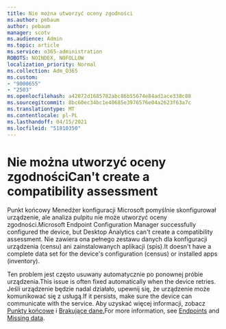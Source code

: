 ```yaml
---
title: Nie można utworzyć oceny zgodności
ms.author: pebaum
author: pebaum
manager: scotv
ms.audience: Admin
ms.topic: article
ms.service: o365-administration
ROBOTS: NOINDEX, NOFOLLOW
localization_priority: Normal
ms.collection: Adm_O365
ms.custom:
- "9000655"
- "2503"
ms.openlocfilehash: a42872d1685782abc86b55674e84ad1ace338c88
ms.sourcegitcommit: 8bc60ec34bc1e40685e3976576e04a2623f63a7c
ms.translationtype: MT
ms.contentlocale: pl-PL
ms.lasthandoff: 04/15/2021
ms.locfileid: "51810350"
---
```

# <a name="cant-create-a-compatibility-assessment"></a><span data-ttu-id="7b891-102">Nie można utworzyć oceny zgodności</span><span class="sxs-lookup"><span data-stu-id="7b891-102">Can't create a compatibility assessment</span></span>

<span data-ttu-id="7b891-103">Punkt końcowy Menedżer konfiguracji Microsoft pomyślnie skonfigurował urządzenie, ale analiza pulpitu nie może utworzyć oceny zgodności.</span><span class="sxs-lookup"><span data-stu-id="7b891-103">Microsoft Endpoint Configuration Manager successfully configured the device, but Desktop Analytics can't create a compatibility assessment.</span></span> <span data-ttu-id="7b891-104">Nie zawiera ona pełnego zestawu danych dla konfiguracji urządzenia (censu) ani zainstalowanych aplikacji (spis).</span><span class="sxs-lookup"><span data-stu-id="7b891-104">It doesn't have a complete data set for the device's configuration (census) or installed apps (inventory).</span></span>

<span data-ttu-id="7b891-105">Ten problem jest często usuwany automatycznie po ponownej próbie urządzenia.</span><span class="sxs-lookup"><span data-stu-id="7b891-105">This issue is often fixed automatically when the device retries.</span></span> <span data-ttu-id="7b891-106">Jeśli urządzenie będzie nadal działało, upewnij się, że urządzenie może komunikować się z usługą.</span><span class="sxs-lookup"><span data-stu-id="7b891-106">If it persists, make sure the device can communicate with the service.</span></span> <span data-ttu-id="7b891-107">Aby uzyskać więcej informacji, zobacz [Punkty końcowe](https://docs.microsoft.com/configmgr/desktop-analytics/enable-data-sharing#endpoints) i [Brakujące dane.](https://docs.microsoft.com/configmgr/desktop-analytics/monitor-connection-health#missing-data)</span><span class="sxs-lookup"><span data-stu-id="7b891-107">For more information, see [Endpoints](https://docs.microsoft.com/configmgr/desktop-analytics/enable-data-sharing#endpoints) and [Missing data](https://docs.microsoft.com/configmgr/desktop-analytics/monitor-connection-health#missing-data).</span></span>
